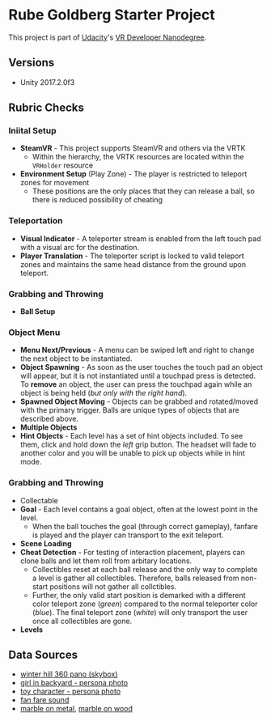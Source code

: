 # Rube Goldberg Starter Project

This project is part of [Udacity](https://www.udacity.com "Udacity - Be in demand")'s [VR Developer Nanodegree](https://www.udacity.com/course/vr-developer-nanodegree--nd017).

## Versions
- Unity 2017.2.0f3

## Rubric Checks
### Iniital Setup
* **SteamVR** - This project supports SteamVR and others via the VRTK
    * Within the hierarchy, the VRTK resources are located within the `VRHolder` resource
* **Environment Setup** (Play Zone) - The player is restricted to teleport zones for movement
    * These positions are the only places that they can release a ball, so there is reduced possibility of cheating

### Teleportation
* **Visual Indicator** - A teleporter stream is enabled from the left touch pad with a visual arc for the destination.
* **Player Translation** - The teleporter script is locked to valid teleport zones and maintains the same head distance from the ground upon teleport.

### Grabbing and Throwing
* **Ball Setup** 

### Object Menu
* **Menu Next/Previous** - A menu can be swiped left and right to change the next object to be instantiated.  
* **Object Spawning** - As soon as the user touches the touch pad an object will appear, but it is not instantiated until a touchpad press is detected.  To **remove** an object, the user can press the touchpad again while an object is being held (*but only with the right hand*).
* **Spawned Object Moving** - Objects can be grabbed and rotated/moved with the primary trigger.  Balls are unique types of objects that are described above.
* **Multiple Objects**
* **Hint Objects** - Each level has a set of hint objects included.  To see them, click and hold down the *left* grip button.  The headset will fade to another color and you will be unable to pick up objects while in hint mode.


### Grabbing and Throwing
* Collectable
* **Goal** - Each level contains a goal object, often at the lowest point in the level.  
   * When the ball touches the goal (through correct gameplay), fanfare is played and the player can transport to the exit teleport.
* **Scene Loading** 
* **Cheat Detection** - For testing of interaction placement, players can clone balls and let them roll from arbitary locations.  
    * Collectibles reset at each ball release and the only way to complete a level is gather all collectibles.  Therefore, balls released from non-start positions will not gather all collctibles. 
    * Further, the only valid start position is demarked with a different color teleport zone (*green*) compared to the normal teleporter color (*blue*).  The final teleport zone (*white*) will only transport the user once all collectibles are gone.
* **Levels**

## Data Sources
* [winter hill 360 pano (skybox)](https://flic.kr/p/dU4VgM)
* [girl in backyard - persona photo](https://www.pexels.com/photo/girl-staring-at-the-sky-630770/)
* [toy character - persona photo](https://www.pexels.com/photo/shallow-focus-photography-of-luigi-plastic-figure-209679/)
* [fan fare sound](https://freesound.org/people/pel2na/sounds/321937/)
* [marble on metal](https://www.zapsplat.com/music/marble-roll-on-metal-1/), [marble on wood](https://www.zapsplat.com/music/glass-marble-roll-on-wooden-floor-2/)
